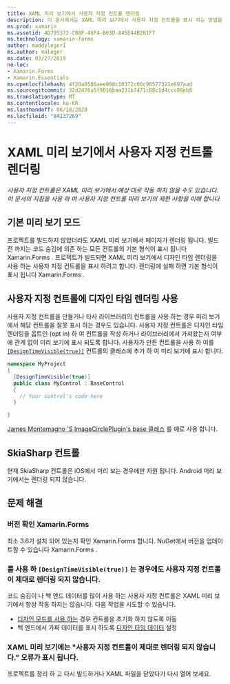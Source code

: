 ```yaml
---
title: XAML 미리 보기에서 사용자 지정 컨트롤 렌더링
description: 이 문서에서는 XAML 미리 보기에서 사용자 지정 컨트롤을 표시 하는 방법을 설명 합니다.
ms.prod: xamarin
ms.assetid: 4D795372-CB8F-48F4-B63D-845E44B261F7
ms.technology: xamarin-forms
author: maddyleger1
ms.author: maleger
ms.date: 03/27/2019
no-loc:
- Xamarin.Forms
- Xamarin.Essentials
ms.openlocfilehash: 4f20a0586aee998c10372c60c96577321e697aad
ms.sourcegitcommit: 32d2476a5f9016baa231b7471c88c1d4ccc08eb8
ms.translationtype: MT
ms.contentlocale: ko-KR
ms.lasthandoff: 06/18/2020
ms.locfileid: "84137269"
---
```

# <a name="render-custom-controls-in-the-xaml-previewer"></a>XAML 미리 보기에서 사용자 지정 컨트롤 렌더링

_사용자 지정 컨트롤은 XAML 미리 보기에서 예상 대로 작동 하지 않을 수도 있습니다. 이 문서의 지침을 사용 하 여 사용자 지정 컨트롤 미리 보기의 제한 사항을 이해 합니다._

## <a name="basic-preview-mode"></a>기본 미리 보기 모드

프로젝트를 빌드하지 않았더라도 XAML 미리 보기에서 페이지가 렌더링 됩니다. 빌드 전 까지는 코드 숨김에 의존 하는 모든 컨트롤의 기본 형식이 표시 됩니다 Xamarin.Forms . 프로젝트가 빌드되면 XAML 미리 보기에서 디자인 타임 렌더링을 사용 하는 사용자 지정 컨트롤을 표시 하려고 합니다. 렌더링에 실패 하면 기본 형식이 표시 됩니다 Xamarin.Forms .

## <a name="enable-design-time-rendering-for-custom-controls"></a>사용자 지정 컨트롤에 디자인 타임 렌더링 사용

사용자 지정 컨트롤을 만들거나 타사 라이브러리의 컨트롤을 사용 하는 경우 미리 보기에서 해당 컨트롤을 잘못 표시 하는 경우도 있습니다. 사용자 지정 컨트롤은 디자인 타임 렌더링을 옵트인 (opt in) 하 여 컨트롤을 작성 하거나 라이브러리에서 가져왔는지 여부에 관계 없이 미리 보기에 표시 되도록 합니다. 사용자가 만든 컨트롤을 사용 하 여를 [`[DesignTimeVisible(true)]`](xref:System.ComponentModel.DesignTimeVisibleAttribute) 컨트롤의 클래스에 추가 하 여 미리 보기에 표시 합니다.

```csharp
namespace MyProject
{
  [DesignTimeVisible(true)]
  public class MyControl : BaseControl
  {
    // Your control's code here
  }

}
```

[James Montemagno 'S ImageCirclePlugin's base 클래스](https://github.com/jamesmontemagno/ImageCirclePlugin/blob/master/src/ImageCircle/CircleImage.shared.cs) 를 예로 사용 합니다.

## <a name="skiasharp-controls"></a>SkiaSharp 컨트롤

현재 SkiaSharp 컨트롤은 iOS에서 미리 보는 경우에만 지원 됩니다. Android 미리 보기에서는 렌더링 되지 않습니다.

## <a name="troubleshooting"></a>문제 해결

### <a name="check-your-xamarinforms-version"></a>버전 확인 Xamarin.Forms
최소 3.6가 설치 되어 있는지 확인 Xamarin.Forms 합니다. NuGet에서 버전을 업데이트할 수 있습니다 Xamarin.Forms .

### <a name="even-with-designtimevisibletrue-my-custom-control-isnt-rendering-properly"></a>를 사용 하 `[DesignTimeVisible(true)]` 는 경우에도 사용자 지정 컨트롤이 제대로 렌더링 되지 않습니다.
코드 숨김이 나 백 엔드 데이터를 많이 사용 하는 사용자 지정 컨트롤은 XAML 미리 보기에서 항상 작동 하지는 않습니다. 다음 작업을 시도할 수 있습니다.

* [디자인 모드를 사용 하는](index.md#detect-design-mode) 경우 컨트롤을 초기화 하지 않도록 이동
* 백 엔드에서 가짜 데이터를 표시 하도록 [디자인 타임 데이터](design-time-data.md) 설정

### <a name="the-xaml-previewer-shows-the-error-custom-controls-arent-rendering-properly"></a>XAML 미리 보기에는 "사용자 지정 컨트롤이 제대로 렌더링 되지 않습니다." 오류가 표시 됩니다.
프로젝트를 정리 하 고 다시 빌드하거나 XAML 파일을 닫았다가 다시 열어 보세요.

